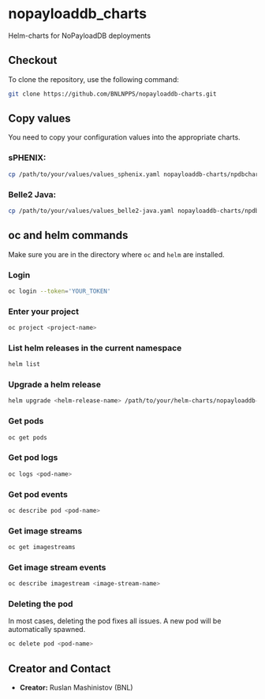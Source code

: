 # nopayloaddb_charts
Helm-charts for NoPayloadDB deployments

## Checkout
To clone the repository, use the following command:

```bash
git clone https://github.com/BNLNPPS/nopayloaddb-charts.git
```

## Copy values
You need to copy your configuration values into the appropriate charts.

### sPHENIX:
```bash
cp /path/to/your/values/values_sphenix.yaml nopayloaddb-charts/npdbchart_sphenix/values.yaml
```

### Belle2 Java:
```bash
cp /path/to/your/values/values_belle2-java.yaml nopayloaddb-charts/npdbchart_belle2_java/values.yaml
```

## oc and helm commands

Make sure you are in the directory where `oc` and `helm` are installed.

### Login
```bash
oc login --token='YOUR_TOKEN'
```

### Enter your project
```bash
oc project <project-name>
```

### List helm releases in the current namespace
```bash
helm list
```

### Upgrade a helm release
```bash
helm upgrade <helm-release-name> /path/to/your/helm-charts/nopayloaddb-charts/npdbchart_YOUR_EXPERIMENT
```

### Get pods
```bash
oc get pods
```

### Get pod logs
```bash
oc logs <pod-name>
```

### Get pod events
```bash
oc describe pod <pod-name>
```

### Get image streams
```bash
oc get imagestreams
```

### Get image stream events
```bash
oc describe imagestream <image-stream-name>
```

### Deleting the pod
In most cases, deleting the pod fixes all issues. A new pod will be automatically spawned.

```bash
oc delete pod <pod-name>
```

## Creator and Contact
- **Creator:** Ruslan Mashinistov (BNL)
